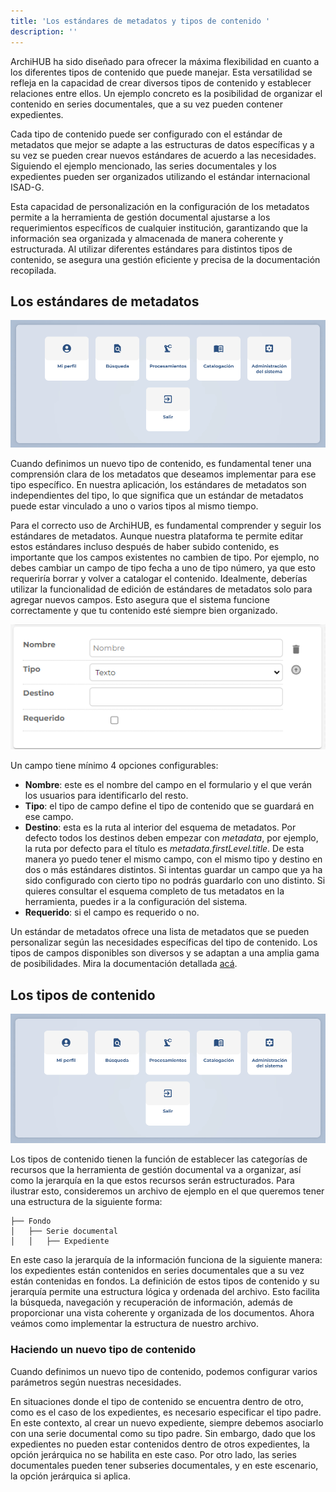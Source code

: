 ```yaml
---
title: 'Los estándares de metadatos y tipos de contenido '
description: ''
---
```


ArchiHUB ha sido diseñado para ofrecer la máxima flexibilidad en cuanto a los diferentes tipos de contenido que puede manejar. Esta versatilidad se refleja en la capacidad de crear diversos tipos de contenido y establecer relaciones entre ellos. Un ejemplo concreto es la posibilidad de organizar el contenido en series documentales, que a su vez pueden contener expedientes.

Cada tipo de contenido puede ser configurado con el estándar de metadatos que mejor se adapte a las estructuras de datos específicas y a su vez se pueden crear nuevos estándares de acuerdo a las necesidades. Siguiendo el ejemplo mencionado, las series documentales y los expedientes pueden ser organizados utilizando el estándar internacional ISAD-G.

Esta capacidad de personalización en la configuración de los metadatos permite a la herramienta de gestión documental ajustarse a los requerimientos específicos de cualquier institución, garantizando que la información sea organizada y almacenada de manera coherente y estructurada. Al utilizar diferentes estándares para distintos tipos de contenido, se asegura una gestión eficiente y precisa de la documentación recopilada.

## Los estándares de metadatos

![menu](/imagenes/estandares.gif)

Cuando definimos un nuevo tipo de contenido, es fundamental tener una comprensión clara de los metadatos que deseamos implementar para ese tipo específico. En nuestra aplicación, los estándares de metadatos son independientes del tipo, lo que significa que un estándar de metadatos puede estar vinculado a uno o varios tipos al mismo tiempo.

Para el correcto uso de ArchiHUB, es fundamental comprender y seguir los estándares de metadatos. Aunque nuestra plataforma te permite editar estos estándares incluso después de haber subido contenido, es importante que los campos existentes no cambien de tipo. Por ejemplo, no debes cambiar un campo de tipo fecha a uno de tipo número, ya que esto requeriría borrar y volver a catalogar el contenido. Idealmente, deberías utilizar la funcionalidad de edición de estándares de metadatos solo para agregar nuevos campos. Esto asegura que el sistema funcione correctamente y que tu contenido esté siempre bien organizado.

![pantallazo campo metadatos](/imagenes/field.png)

Un campo tiene mínimo 4 opciones configurables:

- __Nombre__: este es el nombre del campo en el formulario y el que verán los usuarios para identificarlo del resto.
- __Tipo__: el tipo de campo define el tipo de contenido que se guardará en ese campo.
- __Destino__: esta es la ruta al interior del esquema de metadatos. Por defecto todos los destinos deben empezar con _metadata_, por ejemplo, la ruta por defecto para el título es _metadata.firstLevel.title_. De esta manera yo puedo tener el mismo campo, con el mismo tipo y destino en dos o más estándares distintos. Si intentas guardar un campo que ya ha sido configurado con cierto tipo no podrás guardarlo con uno distinto. Si quieres consultar el esquema completo de tus metadatos en la herramienta, puedes ir a la configuración del sistema.
- __Requerido__: si el campo es requerido o no.

Un estándar de metadatos ofrece una lista de metadatos que se pueden personalizar según las necesidades específicas del tipo de contenido. Los tipos de campos disponibles son diversos y se adaptan a una amplia gama de posibilidades. Mira la documentación detallada [acá](campos.md).

## Los tipos de contenido

![menu](/imagenes/tipos.gif)

Los tipos de contenido tienen la función de establecer las categorías de recursos que la herramienta de gestión documental va a organizar, así como la jerarquía en la que estos recursos serán estructurados. Para ilustrar esto, consideremos un archivo de ejemplo en el que queremos tener una estructura de la siguiente forma:

 ```
├── Fondo
│   ├── Serie documental
│   │   ├── Expediente
 ```

En este caso la jerarquía de la información funciona de la siguiente manera: los expedientes están contenidos en series documentales que a su vez están contenidas en fondos. La definición de estos tipos de contenido y su jerarquía permite una estructura lógica y ordenada del archivo. Esto facilita la búsqueda, navegación y recuperación de información, además de proporcionar una vista coherente y organizada de los documentos. Ahora veámos como implementar la estructura de nuestro archivo.

### Haciendo un nuevo tipo de contenido

Cuando definimos un nuevo tipo de contenido, podemos configurar varios parámetros según nuestras necesidades.

En situaciones donde el tipo de contenido se encuentra dentro de otro, como es el caso de los expedientes, es necesario especificar el tipo padre. En este contexto, al crear un nuevo expediente, siempre debemos asociarlo con una serie documental como su tipo padre. Sin embargo, dado que los expedientes no pueden estar contenidos dentro de otros expedientes, la opción jerárquica no se habilita en este caso. Por otro lado, las series documentales pueden tener subseries documentales, y en este escenario, la opción jerárquica si aplica.